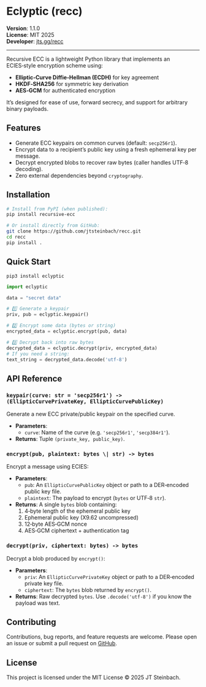 # Eclyptic (recc)

**Version**: 1.1.0\
**License**: MIT 2025\
**Developer**: [jts.gg/recc](https://jts.gg/recc)

---

Recursive ECC is a lightweight Python library that implements an ECIES‑style encryption scheme using:

- **Elliptic‑Curve Diffie‑Hellman (ECDH)** for key agreement
- **HKDF‑SHA256** for symmetric key derivation
- **AES‑GCM** for authenticated encryption

It’s designed for ease of use, forward secrecy, and support for arbitrary binary payloads.

## Features

- Generate ECC keypairs on common curves (default: `secp256r1`).
- Encrypt data to a recipient’s public key using a fresh ephemeral key per message.
- Decrypt encrypted blobs to recover raw bytes (caller handles UTF‑8 decoding).
- Zero external dependencies beyond `cryptography`.

## Installation

```bash
# Install from PyPI (when published):
pip install recursive-ecc

# Or install directly from GitHub:
git clone https://github.com/jtsteinbach/recc.git
cd recc
pip install .
```

## Quick Start
```
pip3 install eclyptic
```

```python
import eclyptic

data = "secret data"

# 1️⃣ Generate a keypair
priv, pub = eclyptic.keypair()

# 2️⃣ Encrypt some data (bytes or string)
encrypted_data = eclyptic.encrypt(pub, data)

# 3️⃣ Decrypt back into raw bytes
decrypted_data = eclyptic.decrypt(priv, encrypted_data)
# If you need a string:
text_string = decrypted_data.decode('utf-8')
```

## API Reference

### `keypair(curve: str = 'secp256r1') -> (EllipticCurvePrivateKey, EllipticCurvePublicKey)`

Generate a new ECC private/public keypair on the specified curve.

- **Parameters**:
  - `curve`: Name of the curve (e.g. `'secp256r1'`, `'secp384r1'`).
- **Returns**: Tuple `(private_key, public_key)`.

### `encrypt(pub, plaintext: bytes \| str) -> bytes`

Encrypt a message using ECIES:

- **Parameters**:
  - `pub`: An `EllipticCurvePublicKey` object or path to a DER‑encoded public key file.
  - `plaintext`: The payload to encrypt (`bytes` or UTF‑8 `str`).
- **Returns**: A single `bytes` blob containing:
  1. 4‑byte length of the ephemeral public key
  2. Ephemeral public key (X9.62 uncompressed)
  3. 12‑byte AES‑GCM nonce
  4. AES‑GCM ciphertext + authentication tag

### `decrypt(priv, ciphertext: bytes) -> bytes`

Decrypt a blob produced by `encrypt()`:

- **Parameters**:
  - `priv`: An `EllipticCurvePrivateKey` object or path to a DER‑encoded private key file.
  - `ciphertext`: The `bytes` blob returned by `encrypt()`.
- **Returns**: Raw decrypted `bytes`. Use `.decode('utf-8')` if you know the payload was text.

## Contributing

Contributions, bug reports, and feature requests are welcome. Please open an issue or submit a pull request on [GitHub](https://github.com/jtsteinbach/recc).

## License

This project is licensed under the MIT License © 2025 JT Steinbach.

